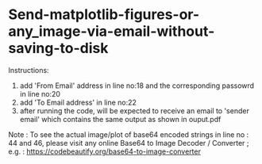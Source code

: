 # Send-matplotlib-figures-or-any_image-via-email-without-saving-to-disk

Instructions:

1. add 'From Email' address in line no:18 and the corresponding passowrd in line no:20
2. add 'To Email address' in line no:22
3. after running the code, will be expected to receive an email to 'sender email' which contains the same output as shown in ouput.pdf

Note : To see the actual image/plot of base64 encoded strings in line no : 44 and 46, please visit any online Base64 to Image Decoder / Converter ; e.g. : https://codebeautify.org/base64-to-image-converter

